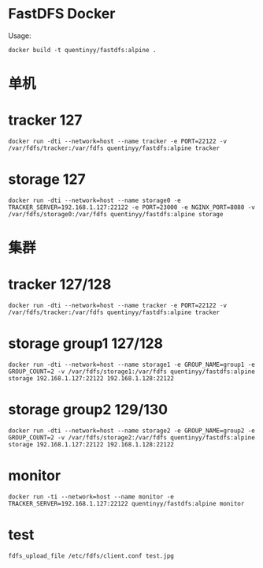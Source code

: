 # FastDFS Docker

Usage:

```
docker build -t quentinyy/fastdfs:alpine .
```

# 单机

# tracker 127

```
docker run -dti --network=host --name tracker -e PORT=22122 -v /var/fdfs/tracker:/var/fdfs quentinyy/fastdfs:alpine tracker
```

# storage 127

```
docker run -dti --network=host --name storage0 -e TRACKER_SERVER=192.168.1.127:22122 -e PORT=23000 -e NGINX_PORT=8080 -v /var/fdfs/storage0:/var/fdfs quentinyy/fastdfs:alpine storage
```

# 集群

# tracker 127/128

```
docker run -dti --network=host --name tracker -e PORT=22122 -v /var/fdfs/tracker:/var/fdfs quentinyy/fastdfs:alpine tracker
```

# storage group1 127/128

```
docker run -dti --network=host --name storage1 -e GROUP_NAME=group1 -e GROUP_COUNT=2 -v /var/fdfs/storage1:/var/fdfs quentinyy/fastdfs:alpine storage 192.168.1.127:22122 192.168.1.128:22122
```

# storage group2 129/130

```
docker run -dti --network=host --name storage2 -e GROUP_NAME=group2 -e GROUP_COUNT=2 -v /var/fdfs/storage2:/var/fdfs quentinyy/fastdfs:alpine storage 192.168.1.127:22122 192.168.1.128:22122
```

# monitor

```
docker run -ti --network=host --name monitor -e TRACKER_SERVER=192.168.1.127:22122 quentinyy/fastdfs:alpine monitor
```

# test

```
fdfs_upload_file /etc/fdfs/client.conf test.jpg
```
